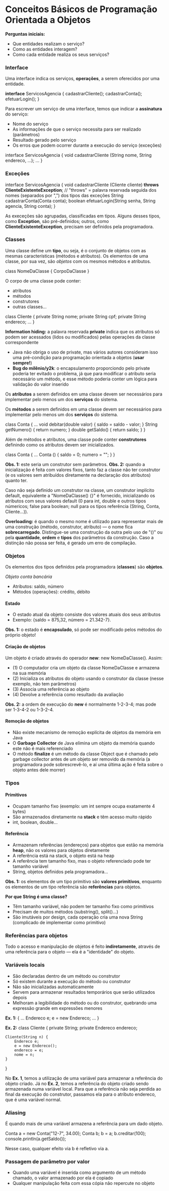 # Conceitos Básicos de Programação Orientada a Objetos

**Perguntas iniciais:**
- Que entidades realizam o serviço?
- Como as entidades interagem?
- Como cada entidade realiza os seus serviços?

### Interface
Uma interface indica os serviços, **operações**, a serem oferecidos por uma entidade.

**interface** ServicosAgencia {
    cadastrarCliente();
    cadastrarConta();
    efetuarLogin();
}

Para escrever um serviço de uma interface, temos que indicar a **assinatura** do serviço:
- Nome do serviço
- As informações de que o serviço necessita para ser realizado (parâmetros)
- Resultado gerado pelo serviço
- Os erros que podem ocorrer durante a execução do serviço (exceções)

interface ServicosAgencia {
    void cadastrarCliente (String nome, String endereco, ...);
    ...
}

### Exceções

interface ServicosAgencia {
    void cadastrarCliente (Cliente cliente)
        **throws ClienteExistenteException**; // "throws" = palavra reservada seguida dos nomes (separados por ",") dos tipos das exceções
    String cadastrarConta(Conta conta);
    boolean efetuarLogin(String senha, String agencia, String conta);
}

As execeções são agrupadas, classificadas em tipos. Alguns desses tipos, como **Exception**, são pré-definidos; outros, como **ClienteExistenteException**, precisam ser definidos pela programadora.

### Classes
Uma classe define um **tipo**, ou seja, é o conjunto de objetos com as mesmas características (métodos e atributos). Os elementos de uma classe, por sua vez, são *objetos* com os mesmos métodos e atributos.

class NomeDaClasse {
    CorpoDaClasse
}

O corpo de uma classe pode conter:
- atributos
- métodos
- construtores
- outras classes...

class Cliente {
    private String nome;
    private String cpf;
    private String endereco;
    ...
}

**Information hiding:** a palavra reservada **private** indica que os atributos só podem ser acessados (lidos ou modificados) pelas operações da classe correspondente 
- Java não obriga o uso de private, mas vários autores consideram isso uma pré-condição para programação orientada a objetos (**usar sempre!**)
- **Bug do milênio/y2k**: o encapsulamento proporciondo pelo private poderia ter evitado o problema, já que para modificar o atributo seria necessário um método, e esse método poderia conter um lógica para validação do valor inserido

Os **atributos** a serem definidos em uma classe devem ser necessários para implementar pelo menos um dos **serviços** do sistema.

Os **métodos** a serem definidos em uma classe devem ser necessários para implementar pelo menos um dos **serviços** do sistema.

class Conta {
    ...
    void debitar(double valor) {
        saldo = saldo - valor;
    }
    String getNumero() {
        return numero;
    }
    double getSaldo() {
        return saldo;
    }
}

Além de métodos e atributos, uma classe pode conter **construtores** definindo como os atributos devem ser inicializados.

class Conta {
    ...
    Conta () {
        saldo = 0;
        numero = "";
    }
}

**Obs. 1:** este seria um construtor sem parâmetros.
**Obs. 2:** quando a inicialização é feita com valores fixos, tanto faz a classe não ter construtor (e os valores sem atribuídos diretamente na declaração dos atributos) quanto ter.

Caso não seja definido um construtor na classe, um construtor implícito default, equivalente a "NomeDaClasse() {}" é fornecido, inicializando os atributos com seus valores default (0 para int, double e outros tipos númericos; false para boolean; null para os tipos referência (String, Conta, Cliente...)).

**Overloading:** é quando o mesmo nome é utilizado para representar mais de uma construção (método, construtor, atributo) — o nome fica **sobrecarregado**. Distingue-se uma construção da outra pelo uso de "()" ou pela **quantidade**, **ordem** e **tipos** dos parâmetros da construção. Caso a distinção não possa ser feita, é gerado um erro de compilação.

### Objetos
Os elementos dos tipos definidos pela programadora (**classes**) são **objetos**. 

*Objeto conta bancária*
- Atributos: saldo, número
- Métodos (operações): crédito, débito

#### Estado 
- O estado atual da objeto consiste dos valores atuais dos seus atributos
- Exemplo: {saldo = 875,32, número = 21.342-7}.

**Obs. 1:** o estado é **encapsulado**, só pode ser modificado pelos métodos do próprio objeto!

#### Criação de objetos
Um objeto é criado através do operador **new**: new NomeDaClasse(). Assim:
- (1) O computador cria um objeto da classe NomeDaClasse e armazena na sua memória
- (2) Inicializa os atributos do objeto usando o construtor da classe (nesse exemplo, não tem parâmetros)
- (3) Associa uma referência ao objeto
- (4) Devolve a referência como resultado da avaliação

**Obs. 2:** a ordem de execução do **new** é normalmente 1-2-3-4; mas pode ser 1-3-4-2 ou 1-3-2-4.

#### Remoção de objetos
- Não existe mecanismo de remoção explícita de objetos da memória em Java
- O **Garbage Collector** de Java elimina um objeto da memória quando este não é mais referenciado
- O método **finalize** é um método da classe Object que é chamado pelo garbage collector antes de um objeto ser removido da memória (a programadora pode sobrescrevê-lo, e aí uma última ação é feita sobre o objeto antes dele morrer) 

### Tipos

#### Primitivos
- Ocupam tamanho fixo (exemplo: um int sempre ocupa exatamente 4 bytes)
- São armazenados diretamente na **stack** e têm acesso muito rápido
- int, boolean, double...

#### Referência
- Armazenam referências (endereços) para objetos que estão na memória **heap**, não os valores para objetos diretamente
- A referência está na stack, o objeto está na heap
- A referência tem tamanho fixo, mas o objeto referenciado pode ter tamanho variável
- String, objetos definidos pela programadora...

**Obs. 1:** os elementos de um tipo primitivo são **valores primitivos**, enquanto os elementos de um tipo referência são **referências** para objetos.

**Por que String é uma classe?**
- Têm tamanho variável, não podem ter tamanho fixo como primitivos
- Precisam de muitos métodos (substring(), split()...)
- São imutáveis por design, cada operação cria uma nova String (complicado de implementar como primitivo)

### Referências para objetos
Todo o acesso e manipulação de objetos é feito **indiretamente**, através de uma referência para o objeto — ela é a "identidade" do objeto.

### Variáveis locais
- São declaradas dentro de um método ou construtor
- Só existem durante a execução do método ou construtor
- Não são inicializadas automaticamente
- Servem para armazenar resultados temporários que serão utilizados depois
- Melhoram a legibilidade do método ou do construtor, quebrando uma expressão grande em expressões menores

**Ex. 1:**
{
    ...
    Endereco e;
    e = new Endereco;
    ...
}

**Ex. 2:**
class Cliente {
    private String;
    private Endereco endereco;
    
    Cliente(String n) {
        Endereco e;
        e = new Endereco();
        endereco = e;
        nome = n;
    }
}

No **Ex. 1**, temos a utilização de uma variável para armazenar a referência do objeto criado. Já no **Ex. 2**, temos a referência do objeto criado sendo armazenada numa variável local. Para que a referência não seja perdida ao final da execução do construtor, passamos ela para o atributo endereco, que é uma variável normal.

### Aliasing
É quando mais de uma variável armazena a referência para um dado objeto.

Conta a = new Conta("12-7", 34.00);
Conta b;
b = a;
b.creditar(100);
console.println(a.getSaldo());

Nesse caso, qualquer efeito via b é refletivo via a.

### Passagem de parâmetro por valor
- Quando uma variável é inserida como argumento de um método chamado, o valor armazenado por ela é copiado
- Qualquer manipulação feita com essa cópia não repercute no objeto